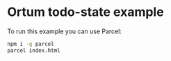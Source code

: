 Ortum todo-state example
========================

To run this example you can use Parcel:

```bash
npm i -g parcel
parcel index.html
```
